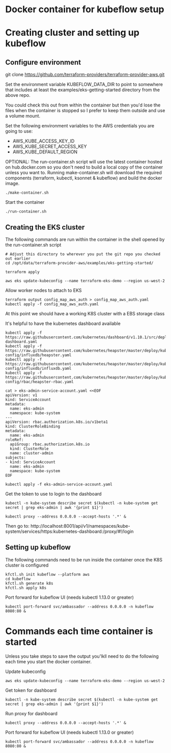 # Docker container for kubeflow setup

# Creating cluster and setting up kubeflow

## Configure environment

git clone https://github.com/terraform-providers/terraform-provider-aws.git

Set the environment variable KUBEFLOW_DATA_DIR to point to somewhere that includes at least the examples/eks-getting-started directory from the above repo.

You could check this out from within the container but then you'd lose the files when the container is stopped so I prefer to keep them outside and use a volume mount.

Set the following environment variables to the AWS credentials you are going to use:
* AWS_KUBE_ACCESS_KEY_ID
* AWS_KUBE_SECRET_ACCESS_KEY
* AWS_KUBE_DEFAULT_REGION

OPTIONAL: The run-container.sh script will use the latest container hosted on hub.docker.com so you don't need to build a local copy of the container unless you want to. Running make-container.sh will download the required components (terraform, kubectl, ksonnet & kubeflow) and build the docker image.

    ./make-container.sh

Start the container

    ./run-container.sh

## Creating the EKS cluster
The following commands are run within the container in the shell opened by the run-container.sh script

    # Adjust this directory to wherever you put the git repo you checked out earlier
    cd /opt/data/terraform-provider-aws/examples/eks-getting-started/

    terraform apply

    aws eks update-kubeconfig --name terraform-eks-demo --region us-west-2

Allow worker nodes to attach to EKS

    terraform output config_map_aws_auth > config_map_aws_auth.yaml
    kubectl apply -f config_map_aws_auth.yaml

At this point we should have a working K8S cluster with a EBS storage class

It's helpful to have the kubernetes dashboard available

    kubectl apply -f https://raw.githubusercontent.com/kubernetes/dashboard/v1.10.1/src/deploy/recommended/kubernetes-dashboard.yaml
    kubectl apply -f https://raw.githubusercontent.com/kubernetes/heapster/master/deploy/kube-config/influxdb/heapster.yaml
    kubectl apply -f https://raw.githubusercontent.com/kubernetes/heapster/master/deploy/kube-config/influxdb/influxdb.yaml
    kubectl apply -f https://raw.githubusercontent.com/kubernetes/heapster/master/deploy/kube-config/rbac/heapster-rbac.yaml

    cat > eks-admin-service-account.yaml <<EOF
    apiVersion: v1
    kind: ServiceAccount
    metadata:
      name: eks-admin
      namespace: kube-system
    ---
    apiVersion: rbac.authorization.k8s.io/v1beta1
    kind: ClusterRoleBinding
    metadata:
      name: eks-admin
    roleRef:
      apiGroup: rbac.authorization.k8s.io
      kind: ClusterRole
      name: cluster-admin
    subjects:
    - kind: ServiceAccount
      name: eks-admin
      namespace: kube-system
    EOF

    kubectl apply -f eks-admin-service-account.yaml

Get the token to use to login to the dashboard

    kubectl -n kube-system describe secret $(kubectl -n kube-system get secret | grep eks-admin | awk '{print $1}')

    kubectl proxy --address 0.0.0.0 --accept-hosts '.*' &

Then go to: http://localhost:8001/api/v1/namespaces/kube-system/services/https:kubernetes-dashboard:/proxy/#!/login

## Setting up kubeflow
The following commands need to be run inside the container once the K8S cluster is configured

    kfctl.sh init kubeflow --platform aws
    cd kubeflow
    kfctl.sh generate k8s
    kfctl.sh apply k8s

Port forward for kubeflow UI (needs kubectl 1.13.0 or greater)

    kubectl port-forward svc/ambassador --address 0.0.0.0 -n kubeflow 8080:80 &


# Commands each time container is started
Unless you take steps to save the output you'lkll need to do the following each time you start the docker container.

Update kubeconfig

    aws eks update-kubeconfig --name terraform-eks-demo --region us-west-2

Get token for dashboard

    kubectl -n kube-system describe secret $(kubectl -n kube-system get secret | grep eks-admin | awk '{print $1}')

Run proxy for dashboard

    kubectl proxy --address 0.0.0.0 --accept-hosts '.*' &

Port forward for kubeflow UI (needs kubectl 1.13.0 or greater)

    kubectl port-forward svc/ambassador --address 0.0.0.0 -n kubeflow 8080:80 &
